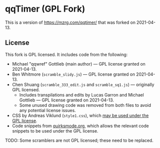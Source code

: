 # qqTimer (GPL Fork)

This is a version of https://mzrg.com/qqtimer/ that was forked on 2021-04-13.

## License

This fork is GPL licensed. It includes code from the following:

- Michael "qqwref" Gottlieb (main author) — GPL license granted on 2021-04-13.
- Ben Whitmore (`scramble_slidy.js`) — GPL license granted on 2021-04-13.
- Chen Shuang (`scramble_333_edit.js` and `scramble_sq1.js`) — originally GPL licensed.
  - Includes transpilations and edits by Lucas Garron and Michael Gottlieb — GPL license granted on 2021-04-13.
  - Some unused drawing code was removed from both files to avoid any potential license issues.
- CSS by Andreas Viklund (`style1.css`), which [may be used under the GPL license](https://andreasviklund.com/about/copyright/).
- Code snippets from [quirksmode.org](https://www.quirksmode.org/about/copyright.html), which allows the relevant code snippets to be used under the GPL license.

TODO: Some scramblers are not GPL licensed; these need to be replaced.
